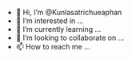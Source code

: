 - 👋 Hi, I’m @Kunlasatrichueaphan
- 👀 I’m interested in ...
- 🌱 I’m currently learning ...
- 💞️ I’m looking to collaborate on ...
- 📫 How to reach me ...

<!---
Kunlasatrichueaphan/Kunlasatrichueaphan is a ✨ special ✨ repository because its `README.md` (this file) appears on your GitHub profile.
You can click the Preview link to take a look at your changes.
--->
